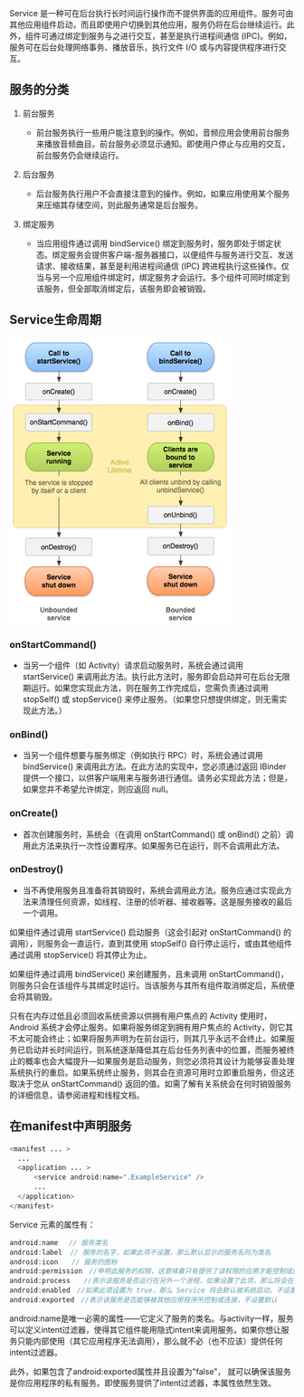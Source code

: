 Service 是一种可在后台执行长时间运行操作而不提供界面的应用组件。服务可由其他应用组件启动，而且即使用户切换到其他应用，服务仍将在后台继续运行。此外，组件可通过绑定到服务与之进行交互，甚至是执行进程间通信 (IPC)。例如，服务可在后台处理网络事务、播放音乐，执行文件 I/O 或与内容提供程序进行交互。

## 服务的分类

1. 前台服务
    - 前台服务执行一些用户能注意到的操作。例如，音频应用会使用前台服务来播放音频曲目。前台服务必须显示通知。即使用户停止与应用的交互，前台服务仍会继续运行。

2. 后台服务 
    - 后台服务执行用户不会直接注意到的操作。例如，如果应用使用某个服务来压缩其存储空间，则此服务通常是后台服务。

3. 绑定服务
    - 当应用组件通过调用 bindService() 绑定到服务时，服务即处于绑定状态。绑定服务会提供客户端-服务器接口，以便组件与服务进行交互、发送请求、接收结果，甚至是利用进程间通信 (IPC) 跨进程执行这些操作。仅当与另一个应用组件绑定时，绑定服务才会运行。多个组件可同时绑定到该服务，但全部取消绑定后，该服务即会被销毁。

## Service生命周期
![](../assets/vendor/service.png)

### onStartCommand()
- 当另一个组件（如 Activity）请求启动服务时，系统会通过调用 startService() 来调用此方法。执行此方法时，服务即会启动并可在后台无限期运行。如果您实现此方法，则在服务工作完成后，您需负责通过调用 stopSelf() 或 stopService() 来停止服务。（如果您只想提供绑定，则无需实现此方法。）

### onBind()
- 当另一个组件想要与服务绑定（例如执行 RPC）时，系统会通过调用 bindService() 来调用此方法。在此方法的实现中，您必须通过返回 IBinder 提供一个接口，以供客户端用来与服务进行通信。请务必实现此方法；但是，如果您并不希望允许绑定，则应返回 null。

### onCreate()
- 首次创建服务时，系统会（在调用 onStartCommand() 或 onBind() 之前）调用此方法来执行一次性设置程序。如果服务已在运行，则不会调用此方法。

### onDestroy()
- 当不再使用服务且准备将其销毁时，系统会调用此方法。服务应通过实现此方法来清理任何资源，如线程、注册的侦听器、接收器等。这是服务接收的最后一个调用。

如果组件通过调用 startService() 启动服务（这会引起对 onStartCommand() 的调用），则服务会一直运行，直到其使用 stopSelf() 自行停止运行，或由其他组件通过调用 stopService() 将其停止为止。

如果组件通过调用 bindService() 来创建服务，且未调用 onStartCommand()，则服务只会在该组件与其绑定时运行。当该服务与其所有组件取消绑定后，系统便会将其销毁。

只有在内存过低且必须回收系统资源以供拥有用户焦点的 Activity 使用时，Android 系统才会停止服务。如果将服务绑定到拥有用户焦点的 Activity，则它其不太可能会终止；如果将服务声明为在前台运行，则其几乎永远不会终止。如果服务已启动并长时间运行，则系统逐渐降低其在后台任务列表中的位置，而服务被终止的概率也会大幅提升—如果服务是启动服务，则您必须将其设计为能够妥善处理系统执行的重启。如果系统终止服务，则其会在资源可用时立即重启服务，但这还取决于您从 onStartCommand() 返回的值。如需了解有关系统会在何时销毁服务的详细信息，请参阅进程和线程文档。


## 在manifest中声明服务
```java
<manifest ... >
  ...
  <application ... >
      <service android:name=".ExampleService" />
      ...
  </application>
</manifest>
```

Service 元素的属性有：
```java
android:name　 // 服务类名
android:label  // 服务的名字，如果此项不设置，那么默认显示的服务名则为类名
android:icon　　// 服务的图标
android:permission　//申明此服务的权限，这意味着只有提供了该权限的应用才能控制或连接此服务
android:process　　//表示该服务是否运行在另外一个进程，如果设置了此项，那么将会在包名后面加上这段字符串表示另一进程的名字
android:enabled　//如果此项设置为 true，那么 Service 将会默认被系统启动，不设置默认此项为 false
android:exported　//表示该服务是否能够被其他应用程序所控制或连接，不设置默认
```
android:name是唯一必需的属性——它定义了服务的类名。与activity一样，服务可以定义intent过滤器，使得其它组件能用隐式intent来调用服务。如果你想让服务只能内部使用（其它应用程序无法调用），那么就不必（也不应该）提供任何intent过滤器。 　　

此外，如果包含了android:exported属性并且设置为"false"， 就可以确保该服务是你应用程序的私有服务。即使服务提供了intent过滤器，本属性依然生效。
